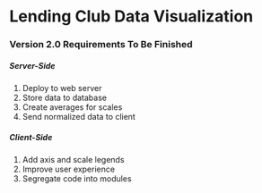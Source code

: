 # Lending Club Data Visualization

### Version 2.0 Requirements To Be Finished

##### Server-Side

1. Deploy to web server
2. Store data to database
3. Create averages for scales
4. Send normalized data to client

##### Client-Side

1. Add axis and scale legends
2. Improve user experience
3. Segregate code into modules
